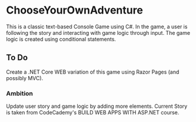 # ChooseYourOwnAdventure

This is a classic text-based Console Game using C#. 
In the game, a user is following the story and interacting with game logic through input.
The game logic is created using conditional statements.

## To Do

Create a .NET Core WEB variation of this game using Razor Pages (and possibly MVC).

### Ambition

Update user story and game logic by adding more elements. Current Story is taken from CodeCademy's BUILD WEB APPS WITH ASP.NET course.
